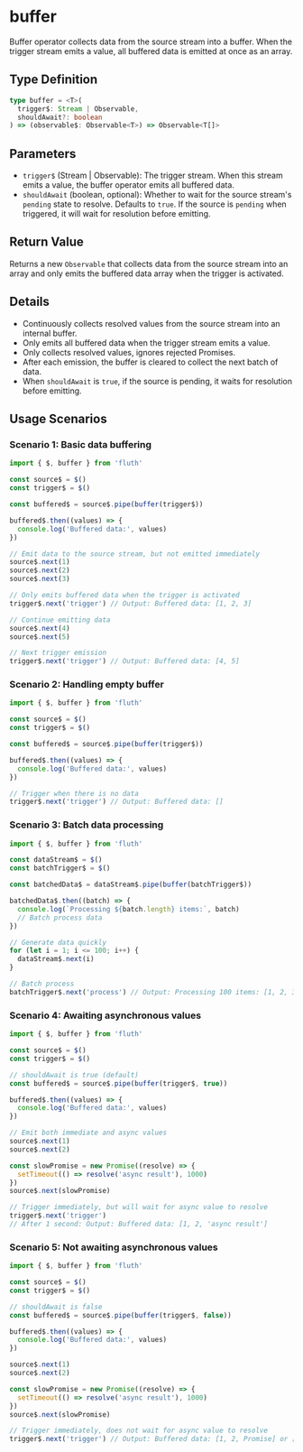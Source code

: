 # buffer

Buffer operator collects data from the source stream into a buffer. When the trigger stream emits a value, all buffered data is emitted at once as an array.

## Type Definition

```typescript
type buffer = <T>(
  trigger$: Stream | Observable,
  shouldAwait?: boolean
) => (observable$: Observable<T>) => Observable<T[]>
```

## Parameters

- `trigger$` (Stream | Observable): The trigger stream. When this stream emits a value, the buffer operator emits all buffered data.
- `shouldAwait` (boolean, optional): Whether to wait for the source stream's `pending` state to resolve. Defaults to `true`. If the source is `pending` when triggered, it will wait for resolution before emitting.

## Return Value

Returns a new `Observable` that collects data from the source stream into an array and only emits the buffered data array when the trigger is activated.

## Details

- Continuously collects resolved values from the source stream into an internal buffer.
- Only emits all buffered data when the trigger stream emits a value.
- Only collects resolved values, ignores rejected Promises.
- After each emission, the buffer is cleared to collect the next batch of data.
- When `shouldAwait` is `true`, if the source is pending, it waits for resolution before emitting.

## Usage Scenarios

### Scenario 1: Basic data buffering

```typescript
import { $, buffer } from 'fluth'

const source$ = $()
const trigger$ = $()

const buffered$ = source$.pipe(buffer(trigger$))

buffered$.then((values) => {
  console.log('Buffered data:', values)
})

// Emit data to the source stream, but not emitted immediately
source$.next(1)
source$.next(2)
source$.next(3)

// Only emits buffered data when the trigger is activated
trigger$.next('trigger') // Output: Buffered data: [1, 2, 3]

// Continue emitting data
source$.next(4)
source$.next(5)

// Next trigger emission
trigger$.next('trigger') // Output: Buffered data: [4, 5]
```

### Scenario 2: Handling empty buffer

```typescript
import { $, buffer } from 'fluth'

const source$ = $()
const trigger$ = $()

const buffered$ = source$.pipe(buffer(trigger$))

buffered$.then((values) => {
  console.log('Buffered data:', values)
})

// Trigger when there is no data
trigger$.next('trigger') // Output: Buffered data: []
```

### Scenario 3: Batch data processing

```typescript
import { $, buffer } from 'fluth'

const dataStream$ = $()
const batchTrigger$ = $()

const batchedData$ = dataStream$.pipe(buffer(batchTrigger$))

batchedData$.then((batch) => {
  console.log(`Processing ${batch.length} items:`, batch)
  // Batch process data
})

// Generate data quickly
for (let i = 1; i <= 100; i++) {
  dataStream$.next(i)
}

// Batch process
batchTrigger$.next('process') // Output: Processing 100 items: [1, 2, 3, ..., 100]
```

### Scenario 4: Awaiting asynchronous values

```typescript
import { $, buffer } from 'fluth'

const source$ = $()
const trigger$ = $()

// shouldAwait is true (default)
const buffered$ = source$.pipe(buffer(trigger$, true))

buffered$.then((values) => {
  console.log('Buffered data:', values)
})

// Emit both immediate and async values
source$.next(1)
source$.next(2)

const slowPromise = new Promise((resolve) => {
  setTimeout(() => resolve('async result'), 1000)
})
source$.next(slowPromise)

// Trigger immediately, but will wait for async value to resolve
trigger$.next('trigger')
// After 1 second: Output: Buffered data: [1, 2, 'async result']
```

### Scenario 5: Not awaiting asynchronous values

```typescript
import { $, buffer } from 'fluth'

const source$ = $()
const trigger$ = $()

// shouldAwait is false
const buffered$ = source$.pipe(buffer(trigger$, false))

buffered$.then((values) => {
  console.log('Buffered data:', values)
})

source$.next(1)
source$.next(2)

const slowPromise = new Promise((resolve) => {
  setTimeout(() => resolve('async result'), 1000)
})
source$.next(slowPromise)

// Trigger immediately, does not wait for async value to resolve
trigger$.next('trigger') // Output: Buffered data: [1, 2, Promise] or [1, 2]
```
